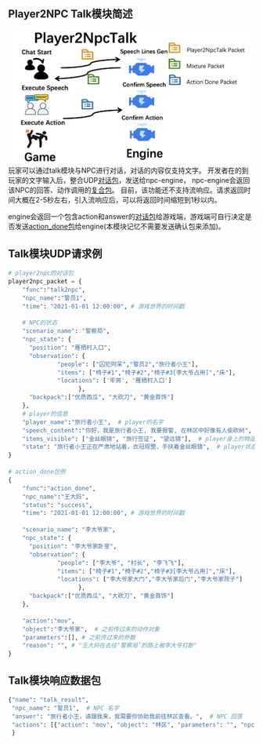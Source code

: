 ## Player2NPC Talk模块简述
![Action](../img/player2npc.png)
玩家可以通过talk模块与NPC进行对话，对话的内容仅支持文字。
开发者在的到玩家的文字输入后，整合UDP[对话包](./talk.md#talk模块udp请求例)，发送给npc-engine，
npc-engine会返回该NPC的回答、动作调用的[复合包](./talk.md#talk模块响应数据包)。
目前，该功能还不支持流响应。请求返回时间大概在2-5秒左右，引入流响应后，可以将返回时间缩短到1秒以内。

engine会返回一个包含action和answer的[对话包](./talk.md#talk模块udp请求例)给游戏端，游戏端可自行决定是否发送[action_done包](./action.md#actiondone包例)给engine(本模块记忆不需要发送确认包来添加)。

## Talk模块UDP请求例
```python
# player2npc的对话包
player2npc_packet = {
    "func":"talk2npc",
    "npc_name":"警员1",
    "time": "2021-01-01 12:00:00", # 游戏世界的时间戳

    # NPC的状态
    "scenario_name": "警察局",
    "npc_state": {
      "position": "雁栖村入口",
      "observation": {
              "people": ["囚犯阿呆","警员2","旅行者小王"],
              "items": ["椅子#1","椅子#2","椅子#3[李大爷占用]","床"],
              "locations": ['牢房', '雁栖村入口']
                    },
      "backpack":["优质西瓜", "大砍刀", "黄金首饰"]
    },
    # player的信息
    "player_name":"旅行者小王",  # player的名字
    "speech_content":"你好，我是旅行者小王, 我要报警, 在林区中好像有人偷砍树",  # player说的话
    "items_visible": ["金丝眼镜", "旅行签证", "望远镜"],  # player身上的物品
    "state": "旅行者小王正在严肃地站着，衣冠规整，手扶着金丝眼镜",  # player状态的自然语言描述，开发者可以随意添加
}

# action_done包例
{
    "func":"action_done",
    "npc_name":"王大妈",
    "status": "success",
    "time": "2021-01-01 12:00:00", # 游戏世界的时间戳
  
    "scenario_name": "李大爷家", 
    "npc_state": {
      "position": "李大爷家卧室",
      "observation": {
              "people": ["李大爷", "村长", "李飞飞"],
              "items": ["椅子#1","椅子#2","椅子#3[李大爷占用]","床"],
              "locations": ["李大爷家大门","李大爷家后门","李大爷家院子"]
                    },
      "backpack":["优质西瓜", "大砍刀", "黄金首饰"]
    },

    "action":"mov",
    "object":"李大爷家",  # 之前传过来的动作对象
    "parameters":[], # 之前传过来的参数
    "reason": "", # "王大妈在去往‘警察局’的路上被李大爷打断"
}
```
## Talk模块响应数据包
```python
{"name": "talk_result", 
 "npc_name": "警员1",  # NPC 名字 
 "answer": "旅行者小王，请跟我来，我需要你协助我前往林区查看。",  # NPC 回答
 "actions": [{"action": "mov", "object": "林区", "parameters": "", "npc_name": "警员1"}] # NPC动作调用(开发者可选择性使用)
 }
```